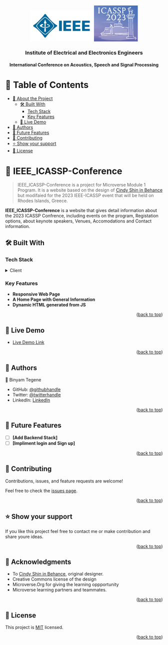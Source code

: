 <a name="readme-top"></a>

<div align="center">

  <img src="assets/IEEE_image.svg" width="200" height="auto" alt="logo1" />
  <img src="assets/ICASSP_image.PNG" width="140" height="auto" alt="logo2" />

  <h3><b>Institute of Electrical and Electronics Engineers</b></h3>
  <h4><b>International Conference on Acoustics, Speech and Signal Processing</b></h2>

</div>

<!-- TABLE OF CONTENTS -->

# 📗 Table of Contents

- [📖 About the Project](#about-project)
  - [🛠 Built With](#built-with)
    - [Tech Stack](#tech-stack)
    - [Key Features](#key-features)
  - [🚀 Live Demo](#live-demo)
- [👥 Authors](#authors)
- [🔭 Future Features](#future-features)
- [🤝 Contributing](#contributing)
- [⭐️ Show your support](#support)
- [📝 License](#license)

<!-- PROJECT DESCRIPTION -->

# 📖 IEEE_ICASSP-Conference <a name="about-project"></a>

> IEEE_ICASSP-Conference is a project for Microverse Module 1 Program. It is a website based on the design of <a href="https://www.behance.net/gallery/29845175/CC-Global-Summit-2015">Cindy Shin in Behance</a> but modifaied for the 2023 IEEE-ICASSP event that will be held on Rhodes Islands, Greece.

**IEEE_ICASSP-Conference** is a website that gives detail information about the 2023 ICASSP Confrence, including events on the program, Registation options, about keynote speakers, Venues, Accomodations and Contact information.

## 🛠 Built With <a name="built-with"></a>

### Tech Stack <a name="tech-stack"></a>

<details>
  <summary>Client</summary>
  <ul>
    <li><a href="https://getbootstrap.com/">BootStrap</a></li>
    <li><a href="http://vanilla-js.com/">JavaScript</a></li>
  </ul>
</details>

</details>

<!-- Features -->

### Key Features <a name="key-features"></a>
- **Responsive Web Page**
- **A Home Page with General Information**
- **Dynamic HTML generated from JS**

<p align="right">(<a href="#readme-top">back to top</a>)</p>

<!-- LIVE DEMO -->

## 🚀 Live Demo <a name="live-demo"></a>

- [Live Demo Link](https://log-benjamin.github.io/IEEE-ICASSP-Conference-Website)

<p align="right">(<a href="#readme-top">back to top</a>)</p>

<!-- AUTHORS -->

## 👥 Authors <a name="authors"></a>

👤 Binyam Tegene

- GitHub: [@githubhandle](https://github.com/Log-benjamin?tab=repositories)
- Twitter: [@twitterhandle](https://twitter.com/@binyam_tegene)
- LinkedIn: [LinkedIn](https://www.linkedin.com/in/binyam-tegene-4b77ab265)

<p align="right">(<a href="#readme-top">back to top</a>)</p>

<!-- FUTURE FEATURES -->

## 🔭 Future Features <a name="future-features"></a>

- [ ] **[Add Backend Stack]**
- [ ] **[Impliment login and Sign up]**

<p align="right">(<a href="#readme-top">back to top</a>)</p>

<!-- CONTRIBUTING -->

## 🤝 Contributing <a name="contributing"></a>

Contributions, issues, and feature requests are welcome!

Feel free to check the [issues page](https://github.com/Log-benjamin/IEEE-ICASSP-Conference/issues).

<p align="right">(<a href="#readme-top">back to top</a>)</p>

<!-- SUPPORT -->

## ⭐️ Show your support <a name="support"></a>

If you like this project feel free to contact me or make contribution and share youre ideas.

<p align="right">(<a href="#readme-top">back to top</a>)</p>

<!-- ACKNOWLEDGEMENTS -->

## 🙏 Acknowledgments <a name="acknowledgements"></a>

  - To <a href="https://www.behance.net/gallery/29845175/CC-Global-Summit-2015">Cindy Shin in Behance</a>, original designer.
  - Creative Commons license of the design
  - Microverse.Org for giving the learning oppportunity
  - Microverse learning partners and teammates.

<p align="right">(<a href="#readme-top">back to top</a>)</p>

<!-- LICENSE -->

## 📝 License <a name="license"></a>

This project is [MIT](https://github.com/Log-benjamin/IEEE-ICASSP-Conference-Website/blob/main/LICENSE) licensed.

<p align="right">(<a href="#readme-top">back to top</a>)</p>
